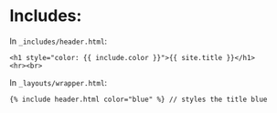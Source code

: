 # Includes:


In `_includes/header.html`:
```
<h1 style="color: {{ include.color }}">{{ site.title }}</h1>
<hr><br>
```

In `_layouts/wrapper.html`:
```
{% include header.html color="blue" %} // styles the title blue
```
